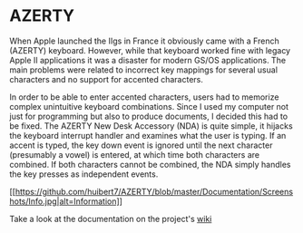 # AZERTY

When Apple launched the IIgs in France it obviously came with a French (AZERTY) keyboard. However, while that keyboard worked fine with legacy Apple II applications it was a disaster for modern GS/OS applications. The main problems were related to incorrect key mappings for several usual characters and no support for accented characters.

In order to be able to enter accented characters, users had to memorize complex unintuitive keyboard combinations. Since I used my computer not just for programming but also to produce documents, I decided this had to be fixed. The AZERTY New Desk Accessory (NDA) is quite simple, it hijacks the keyboard interrupt handler and examines what the user is typing. If an accent is typed, the key down event is ignored until the next character (presumably a vowel) is entered, at which time both characters are combined. If both characters cannot be combined, the NDA simply handles the key presses as independent events.

[[https://github.com/huibert7/AZERTY/blob/master/Documentation/Screenshots/Info.jpg|alt=Information]]

Take a look at the documentation on the project's [wiki](https://github.com/huibert7/G.A.P.E.-Global-Applesoft-Program-Editor-/wiki)
